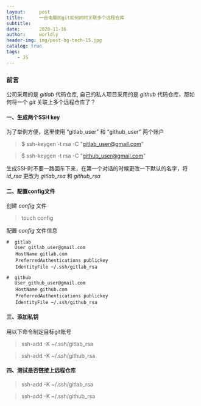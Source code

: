 ```yaml
---
layout:     post
title:      一台电脑的git如何同时关联多个远程仓库
subtitle:   
date:       2020-11-16
author:     worldly
header-img: img/post-bg-tech-15.jpg
catalog: true
tags:
    - JS
---
```


### 前言
公司采用的是 *gitlab* 代码仓库, 自己的私人项目采用的是 *github* 代码仓库，那如何将一个 *git* 关联上多个远程仓库了？

#### 一、生成两个SSH key

为了举例方便，这里使用 “gitlab_user” 和 “github_user” 两个账户

> $ ssh-keygen -t rsa -C "gitlab_user@gmail.com"

> $ ssh-keygen -t rsa -C "github_user@gmail.com"

生成SSH时不要一路回车下来，在第一个对话的时候更改一下默认的名字，将 *id_rsa* 更改为 *gitlab_rsa* 和 *github_rsa*

#### 二、配置config文件

创建 *config* 文件
> touch config

配置 *config* 文件信息

```
#  gitlab
   User gitlab_user@gmail.com
　　HostName gitlab.com
　　PreferredAuthentications publickey
　　IdentityFile ~/.ssh/gitlab_rsa

#  github
   User github_user@gmail.com
　　HostName github.com
　　PreferredAuthentications publickey
　　IdentityFile ~/.ssh/github_rsa
```

#### 三、添加私钥

用以下命令制定目标git账号

> ssh-add -K ~/.ssh/gitlab_rsa

> ssh-add -K ~/.ssh/github_rsa

#### 四、测试是否链接上远程仓库

> ssh-add -K ~/.ssh/gitlab_rsa

> ssh-add -K ~/.ssh/github_rsa
